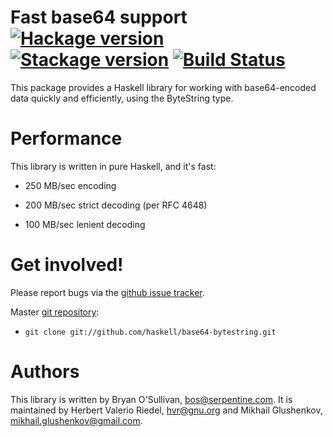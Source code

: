 # Fast base64 support [![Hackage version](https://img.shields.io/hackage/v/base64-bytestring.svg?label=Hackage)](https://hackage.haskell.org/package/base64-bytestring) [![Stackage version](https://www.stackage.org/package/base64-bytestring/badge/lts?label=Stackage)](https://www.stackage.org/package/base64-bytestring) [![Build Status](https://secure.travis-ci.org/haskell/base64-bytestring.svg?branch=master)](http://travis-ci.org/haskell/base64-bytestring)

This package provides a Haskell library for working with base64-encoded
data quickly and efficiently, using the ByteString type.


# Performance

This library is written in pure Haskell, and it's fast:

* 250 MB/sec encoding

* 200 MB/sec strict decoding (per RFC 4648)

* 100 MB/sec lenient decoding


# Get involved!

Please report bugs via the
[github issue tracker](https://github.com/haskell/base64-bytestring).

Master [git repository](https://github.com/haskell/base64-bytestring):

* `git clone git://github.com/haskell/base64-bytestring.git`


# Authors

This library is written by Bryan O'Sullivan, <bos@serpentine.com>. It
is maintained by Herbert Valerio Riedel, <hvr@gnu.org> and Mikhail
Glushenkov, <mikhail.glushenkov@gmail.com>.
